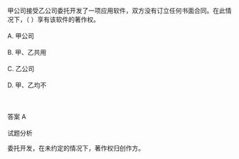 <div class="detail lh2">甲公司接受乙公司委托开发了一项应用软件，双方没有订立任何书面合同。在此情况下，（  ）享有该软件的著作权。<br/><br/>A. 甲公司<br/><br/>B. 甲、乙共用<br/><br/>C. 乙公司<br/><br/>D. 甲、乙均不<br/><br/><br/><br/>答案 A<br/><br/>试题分析<br/><p>委托开发，在未约定的情况下，著作权归创作方。</p></div>